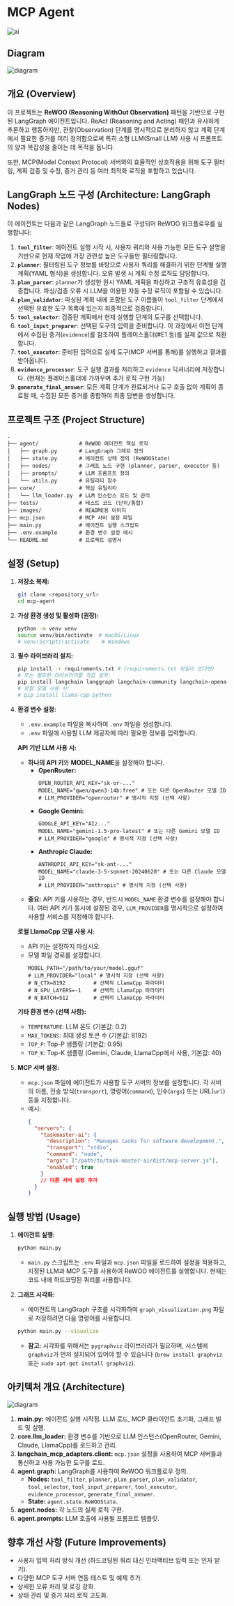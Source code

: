 # MCP Agent

![ai](https://github.com/user-attachments/assets/3a872acc-3bee-4762-a22c-a28432923f46)

## Diagram

![diagram](./images/diagram.png)

## 개요 (Overview)

이 프로젝트는 **ReWOO (Reasoning WithOut Observation)** 패턴을 기반으로 구현된 LangGraph 에이전트입니다. ReAct (Reasoning and Acting) 패턴과 유사하게 추론하고 행동하지만, 관찰(Observation) 단계를 명시적으로 분리하지 않고 계획 단계에서 필요한 증거를 미리 정의함으로써 특히 소형 LLM(Small LLM) 사용 시 프롬프트의 양과 복잡성을 줄이는 데 목적을 둡니다.

또한, MCP(Model Context Protocol) 서버와의 효율적인 상호작용을 위해 도구 필터링, 계획 검증 및 수정, 증거 관리 등 여러 최적화 로직을 포함하고 있습니다.

## LangGraph 노드 구성 (Architecture: LangGraph Nodes)

이 에이전트는 다음과 같은 LangGraph 노드들로 구성되어 ReWOO 워크플로우를 실행합니다:

1.  **`tool_filter`**: 에이전트 실행 시작 시, 사용자 쿼리와 사용 가능한 모든 도구 설명을 기반으로 현재 작업에 가장 관련성 높은 도구들만 필터링합니다.
2.  **`planner`**: 필터링된 도구 정보를 바탕으로 사용자 쿼리를 해결하기 위한 단계별 실행 계획(YAML 형식)을 생성합니다. 오류 발생 시 계획 수정 로직도 담당합니다.
3.  **`plan_parser`**: `planner`가 생성한 원시 YAML 계획을 파싱하고 구조적 유효성을 검증합니다. 파싱/검증 오류 시 LLM을 이용한 자동 수정 로직이 포함될 수 있습니다.
4.  **`plan_validator`**: 파싱된 계획 내에 포함된 도구 이름들이 `tool_filter` 단계에서 선택된 유효한 도구 목록에 있는지 최종적으로 검증합니다.
5.  **`tool_selector`**: 검증된 계획에서 현재 실행할 단계의 도구를 선택합니다.
6.  **`tool_input_preparer`**: 선택된 도구의 입력을 준비합니다. 이 과정에서 이전 단계에서 수집된 증거(`evidence`)를 참조하여 플레이스홀더(#E1 등)를 실제 값으로 치환합니다.
7.  **`tool_executor`**: 준비된 입력으로 실제 도구(MCP 서버를 통해)를 실행하고 결과를 받아옵니다.
8.  **`evidence_processor`**: 도구 실행 결과를 처리하고 `evidence` 딕셔너리에 저장합니다. (현재는 플레이스홀더에 가까우며 추가 로직 구현 가능)
9.  **`generate_final_answer`**: 모든 계획 단계가 완료되거나 도구 호출 없이 계획이 종료될 때, 수집된 모든 증거를 종합하여 최종 답변을 생성합니다.

## 프로젝트 구조 (Project Structure)

```
.
├── agent/             # ReWOO 에이전트 핵심 로직
│   ├── graph.py       # LangGraph 그래프 정의
│   ├── state.py       # 에이전트 상태 정의 (ReWOOState)
│   ├── nodes/         # 그래프 노드 구현 (planner, parser, executor 등)
│   ├── prompts/       # LLM 프롬프트 정의
│   └── utils.py       # 유틸리티 함수
├── core/              # 핵심 유틸리티
│   └── llm_loader.py  # LLM 인스턴스 로드 및 관리
├── tests/             # 테스트 코드 (단위/통합)
├── images/            # README용 이미지
├── mcp.json           # MCP 서버 설정 파일
├── main.py            # 에이전트 실행 스크립트
├── .env.example       # 환경 변수 설정 예시
└── README.md          # 프로젝트 설명서
```

## 설정 (Setup)

1.  **저장소 복제:**
    ```bash
    git clone <repository_url>
    cd mcp-agent
    ```

2.  **가상 환경 생성 및 활성화 (권장):**
    ```bash
    python -m venv venv
    source venv/bin/activate  # macOS/Linux
    # venv\Scripts\activate    # Windows
    ```

3.  **필수 라이브러리 설치:**
    ```bash
    pip install -r requirements.txt # (requirements.txt 파일이 있다면)
    # 또는 필요한 라이브러리를 직접 설치:
    pip install langchain langgraph langchain-community langchain-openai langchain-google-genai langchain-anthropic langchain_mcp_adapters python-dotenv httpx openai
    # 로컬 모델 사용 시:
    # pip install llama-cpp-python
    ```

4.  **환경 변수 설정:**
    *   `.env.example` 파일을 복사하여 `.env` 파일을 생성합니다.
    *   `.env` 파일에 사용할 LLM 제공자에 따라 필요한 정보를 입력합니다.

    **API 기반 LLM 사용 시:**

    *   **하나의 API 키**와 **MODEL_NAME**을 설정해야 합니다.
        *   **OpenRouter:**
            ```dotenv
            OPEN_ROUTER_API_KEY="sk-or-..."
            MODEL_NAME="qwen/qwen3-14b:free" # 또는 다른 OpenRouter 모델 ID
            # LLM_PROVIDER="openrouter" # 명시적 지정 (선택 사항)
            ```
        *   **Google Gemini:**
            ```dotenv
            GOOGLE_API_KEY="AIz..."
            MODEL_NAME="gemini-1.5-pro-latest" # 또는 다른 Gemini 모델 ID
            # LLM_PROVIDER="google" # 명시적 지정 (선택 사항)
            ```
        *   **Anthropic Claude:**
            ```dotenv
            ANTHROPIC_API_KEY="sk-ant-..."
            MODEL_NAME="claude-3-5-sonnet-20240620" # 또는 다른 Claude 모델 ID
            # LLM_PROVIDER="anthropic" # 명시적 지정 (선택 사항)
            ```
    *   **중요:** API 키를 사용하는 경우, 반드시 `MODEL_NAME` 환경 변수를 설정해야 합니다. 여러 API 키가 동시에 설정된 경우, `LLM_PROVIDER`를 명시적으로 설정하여 사용할 서비스를 지정해야 합니다.

    **로컬 LlamaCpp 모델 사용 시:**

    *   API 키는 설정하지 마십시오.
    *   모델 파일 경로를 설정합니다.
        ```dotenv
        MODEL_PATH="/path/to/your/model.gguf"
        # LLM_PROVIDER="local" # 명시적 지정 (선택 사항)
        # N_CTX=8192         # 선택적 LlamaCpp 파라미터
        # N_GPU_LAYERS=-1    # 선택적 LlamaCpp 파라미터
        # N_BATCH=512        # 선택적 LlamaCpp 파라미터
        ```

    **기타 환경 변수 (선택 사항):**

    *   `TEMPERATURE`: LLM 온도 (기본값: 0.2)
    *   `MAX_TOKENS`: 최대 생성 토큰 수 (기본값: 8192)
    *   `TOP_P`: Top-P 샘플링 (기본값: 0.95)
    *   `TOP_K`: Top-K 샘플링 (Gemini, Claude, LlamaCpp에서 사용, 기본값: 40)

5.  **MCP 서버 설정:**
    *   `mcp.json` 파일에 에이전트가 사용할 도구 서버의 정보를 설정합니다. 각 서버의 이름, 전송 방식(`transport`), 명령어(`command`), 인수(`args`) 또는 URL(`url`) 등을 지정합니다.
    *   예시:
        ```json
        {
          "servers": {
            "taskmaster-ai": {
              "description": "Manages tasks for software development.",
              "transport": "stdio",
              "command": "node",
              "args": ["/path/to/task-master-ai/dist/mcp-server.js"],
              "enabled": true
            }
            // 다른 서버 설정 추가
          }
        }
        ```

## 실행 방법 (Usage)

1.  **에이전트 실행:**
    ```bash
    python main.py
    ```
    *   `main.py` 스크립트는 `.env` 파일과 `mcp.json` 파일을 로드하여 설정을 적용하고, 지정된 LLM과 MCP 도구를 사용하여 ReWOO 에이전트를 실행합니다. 현재는 코드 내에 하드코딩된 쿼리를 사용합니다.

2.  **그래프 시각화:**
    *   에이전트의 LangGraph 구조를 시각화하여 `graph_visualization.png` 파일로 저장하려면 다음 명령어를 사용합니다.
    ```bash
    python main.py --visualize
    ```
    *   **참고:** 시각화를 위해서는 `pygraphviz` 라이브러리가 필요하며, 시스템에 `graphviz`가 먼저 설치되어 있어야 할 수 있습니다 (`brew install graphviz` 또는 `sudo apt-get install graphviz`).

## 아키텍처 개요 (Architecture)

![diagram](./images/diagram.png)

1.  **main.py:** 에이전트 실행 시작점. LLM 로드, MCP 클라이언트 초기화, 그래프 빌드 및 실행.
2.  **core.llm_loader:** 환경 변수를 기반으로 LLM 인스턴스(OpenRouter, Gemini, Claude, LlamaCpp)를 로드하고 관리.
3.  **langchain_mcp_adapters.client:** `mcp.json` 설정을 사용하여 MCP 서버들과 통신하고 사용 가능한 도구를 로드.
4.  **agent.graph:** LangGraph를 사용하여 ReWOO 워크플로우 정의.
    *   **Nodes:** `tool_filter`, `planner`, `plan_parser`, `plan_validator`, `tool_selector`, `tool_input_preparer`, `tool_executor`, `evidence_processor`, `generate_final_answer`.
    *   **State:** `agent.state.ReWOOState`.
5.  **agent.nodes:** 각 노드의 실제 로직 구현.
6.  **agent.prompts:** LLM 호출에 사용될 프롬프트 템플릿.

## 향후 개선 사항 (Future Improvements)

*   사용자 입력 처리 방식 개선 (하드코딩된 쿼리 대신 인터랙티브 입력 또는 인자 받기).
*   다양한 MCP 도구 서버 연동 테스트 및 예제 추가.
*   상세한 오류 처리 및 로깅 강화.
*   상태 관리 및 증거 처리 로직 고도화.